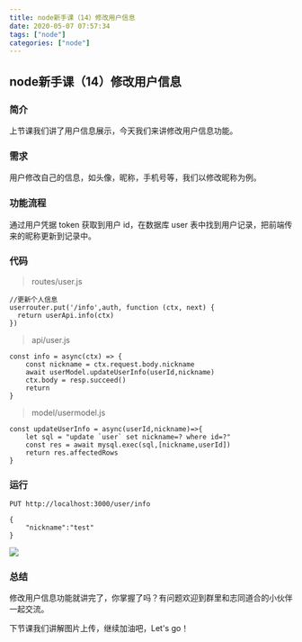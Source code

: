 ```yaml
---
title: node新手课（14）修改用户信息
date: 2020-05-07 07:57:34
tags: ["node"]
categories: ["node"]
---
```


## node新手课（14）修改用户信息

### 简介
上节课我们讲了用户信息展示，今天我们来讲修改用户信息功能。

### 需求

用户修改自己的信息，如头像，昵称，手机号等，我们以修改昵称为例。

### 功能流程

通过用户凭据 token 获取到用户 id，在数据库 user 表中找到用户记录，把前端传来的昵称更新到记录中。

### 代码

> routes/user.js

``` 
//更新个人信息
userrouter.put('/info',auth, function (ctx, next) {
  return userApi.info(ctx) 
})
```

> api/user.js

``` 
const info = async(ctx) => {
    const nickname = ctx.request.body.nickname
    await userModel.updateUserInfo(userId,nickname)
    ctx.body = resp.succeed()
    return
}
```

> model/usermodel.js

``` 
const updateUserInfo = async(userId,nickname)=>{
    let sql = "update `user` set nickname=? where id=?"
    const res = await mysql.exec(sql,[nickname,userId]) 
    return res.affectedRows
}
```

### 运行

``` 
PUT http://localhost:3000/user/info

{
    "nickname":"test"
}
```

![](https://cdn.guojiang.club/Fo6qftIGMQq8uM7ANRdWs9Kskow5)

### 总结

修改用户信息功能就讲完了，你掌握了吗？有问题欢迎到群里和志同道合的小伙伴一起交流。

下节课我们讲解图片上传，继续加油吧，Let's go！
